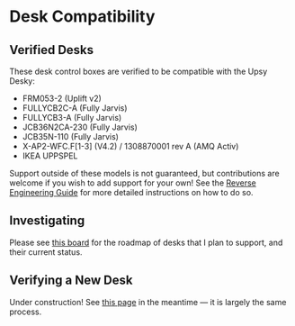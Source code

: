 # Desk Compatibility

## Verified Desks

These desk control boxes are verified to be compatible with the Upsy Desky:

- FRM053-2 (Uplift v2)
- FULLYCB2C-A (Fully Jarvis)
- FULLYCB3-A (Fully Jarvis)
- JCB36N2CA-230 (Fully Jarvis)
- JCB35N-110 (Fully Jarvis)
- X-AP2-WFC.F\[1-3\] (V4.2) / 1308870001 rev A (AMQ Activ)
- IKEA UPPSPEL

Support outside of these models is not guaranteed, but contributions are welcome if you wish to add support for your own! See the [Reverse Engineering Guide](../advanced/reverse-engineering/index.md) for more detailed instructions on how to do so.

## Investigating

Please see [this board](https://github.com/users/tjhorner/projects/2/views/1) for the roadmap of desks that I plan to support, and their current status.

## Verifying a New Desk

Under construction! See [this page](https://github.com/tjhorner/wifi-desk-controller/wiki/Desk-Compatibility#verifying-a-new-desk) in the meantime — it is largely the same process.